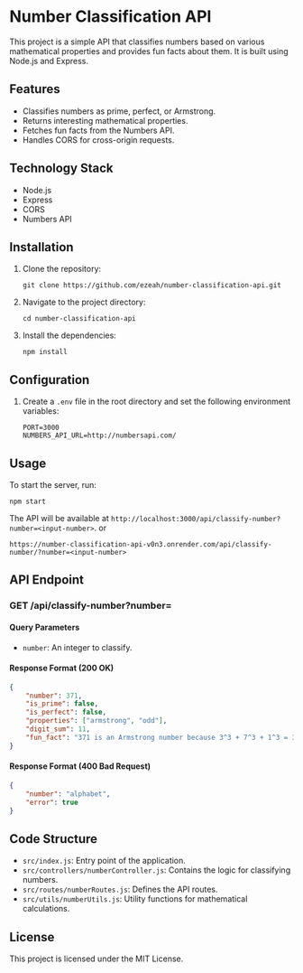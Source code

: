 # Number Classification API

This project is a simple API that classifies numbers based on various mathematical properties and provides fun facts about them. It is built using Node.js and Express.

## Features

- Classifies numbers as prime, perfect, or Armstrong.
- Returns interesting mathematical properties.
- Fetches fun facts from the Numbers API.
- Handles CORS for cross-origin requests.

## Technology Stack

- Node.js
- Express
- CORS
- Numbers API

## Installation

1. Clone the repository:
   ```
   git clone https://github.com/ezeah/number-classification-api.git
   ```
2. Navigate to the project directory:
   ```
   cd number-classification-api
   ```
3. Install the dependencies:
   ```
   npm install
   ```

## Configuration

1. Create a `.env` file in the root directory and set the following environment variables:
   ```
   PORT=3000
   NUMBERS_API_URL=http://numbersapi.com/
   ```

## Usage

To start the server, run:
```
npm start
```

The API will be available at `http://localhost:3000/api/classify-number?number=<input-number>`.
or
```
https://number-classification-api-v0n3.onrender.com/api/classify-number/?number=<input-number>
```

## API Endpoint

### GET /api/classify-number?number=<number>

#### Query Parameters

- `number`: An integer to classify.

#### Response Format (200 OK)

```json
{
    "number": 371,
    "is_prime": false,
    "is_perfect": false,
    "properties": ["armstrong", "odd"],
    "digit_sum": 11,
    "fun_fact": "371 is an Armstrong number because 3^3 + 7^3 + 1^3 = 371"
}
```

#### Response Format (400 Bad Request)

```json
{
    "number": "alphabet",
    "error": true
}
```

## Code Structure

- `src/index.js`: Entry point of the application.
- `src/controllers/numberController.js`: Contains the logic for classifying numbers.
- `src/routes/numberRoutes.js`: Defines the API routes.
- `src/utils/numberUtils.js`: Utility functions for mathematical calculations.

## License

This project is licensed under the MIT License.
